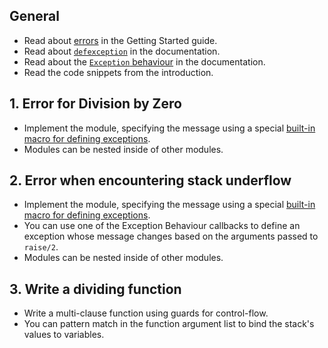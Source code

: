 ## General

- Read about [errors][getting-started-errors] in the Getting Started guide.
- Read about [`defexception`][defexception] in the documentation.
- Read about the [`Exception` behaviour][exception-behaviour] in the documentation.
- Read the code snippets from the introduction.

## 1. Error for Division by Zero

- Implement the module, specifying the message using a special [built-in macro for defining exceptions][defexception].
- Modules can be nested inside of other modules.

## 2. Error when encountering stack underflow

- Implement the module, specifying the message using a special [built-in macro for defining exceptions][defexception].
- You can use one of the Exception Behaviour callbacks to define an exception whose message changes based on the arguments passed to `raise/2`.
- Modules can be nested inside of other modules.

## 3. Write a dividing function

- Write a multi-clause function using guards for control-flow.
- You can pattern match in the function argument list to bind the stack's values to variables.

[getting-started-errors]: https://elixir-lang.org/getting-started/try-catch-and-rescue.html#errors
[defexception]: https://hexdocs.pm/elixir/Kernel.html#defexception/1
[exception-behaviour]: https://hexdocs.pm/elixir/Exception.html
